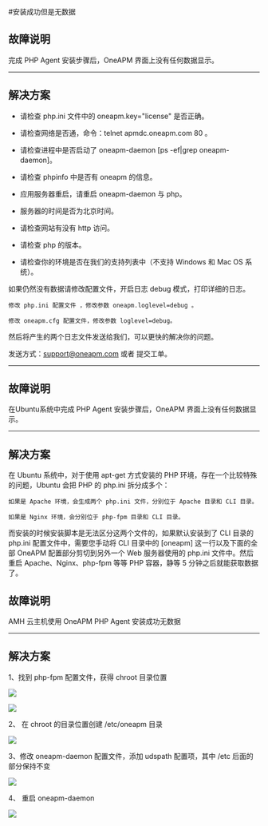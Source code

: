 #安装成功但是无数据
##  故障说明

完成 PHP Agent 安装步骤后，OneAPM 界面上没有任何数据显示。
* * * * *

## 解决方案

   * 请检查 php.ini 文件中的 oneapm.key="license" 是否正确。

   * 请检查网络是否通，命令：telnet apmdc.oneapm.com 80 。

   * 请检查进程中是否启动了 oneapm-daemon [ps -ef|grep oneapm-daemon]。

   * 请检查 phpinfo 中是否有 oneapm 的信息。

   * 应用服务器重启，请重启 oneapm-daemon 与 php。
   
   * 服务器的时间是否为北京时间。
   
   * 请检查网站有没有 http 访问。
   
   * 请检查 php 的版本。

   * 请检查你的环境是否在我们的支持列表中（不支持 Windows 和 Mac OS 系统）。

如果仍然没有数据请修改配置文件，开启日志 debug 模式，打印详细的日志。

    修改 php.ini 配置文件 ，修改参数 oneapm.loglevel=debug 。

    修改 oneapm.cfg 配置文件，修改参数 loglevel=debug。

然后将产生的两个日志文件发送给我们，可以更快的解决你的问题。

发送方式：support@oneapm.com 或者 提交工单。
* * * * *


## 故障说明

在Ubuntu系统中完成 PHP Agent 安装步骤后，OneAPM 界面上没有任何数据显示。
* * * * *

## 解决方案

在 Ubuntu 系统中，对于使用 apt-get 方式安装的 PHP 环境，存在一个比较特殊的问题，Ubuntu 会把 PHP 的 php.ini 拆分成多个：

    如果是 Apache 环境，会生成两个 php.ini 文件，分别位于 Apache 目录和 CLI 目录。

    如果是 Nginx 环境，会分别位于 php-fpm 目录和 CLI 目录。

而安装的时候安装脚本是无法区分这两个文件的，如果默认安装到了 CLI 目录的 php.ini 配置文件中，需要您手动将 CLI 目录中的 [oneapm] 这一行以及下面的全部 OneAPM 配置部分剪切到另外一个 Web 服务器使用的 php.ini 文件中。然后重启 Apache、Nginx、php-fpm 等等 PHP 容器，静等 5 分钟之后就能获取数据了。

## 故障说明

AMH 云主机使用 OneAPM PHP Agent 安装成功无数据
* * * * *

## 解决方案
1、找到 php-fpm 配置文件，获得 chroot 目录位置

<!--![](http://club.oneapm.com/uploads/default/optimized/2X/4/4643674f800ac5600066b98ad32976f857f42615_1_690x153.png)-->
![](/images/myr/012.png)

<!--![](http://club.oneapm.com/uploads/default/original/2X/d/d5d9311730d7f3e6d31e2d2a3355caf30d9924ce.png)-->
![](/images/myr/016.png)

2、 在 chroot 的目录位置创建 /etc/oneapm 目录

<!--![](http://club.oneapm.com/uploads/default/original/2X/1/15cc44c617a5ebfd1a6fd5cdd7ff5cfe6fb45914.png)-->
![](/images/myr/013.png)

3、修改 oneapm-daemon 配置文件，添加 udspath 配置项，其中 /etc 后面的部分保持不变

<!--![](http://club.oneapm.com/uploads/default/original/2X/1/1079e43d0ed28cb33edd00bdd8ba37ffafc55a3c.png)-->
![](/images/myr/014.png)

4、 重启 oneapm-daemon

<!--![](http://club.oneapm.com/uploads/default/original/2X/4/4c80d4c06fdfdbd476e20fb4ad8d51030d5a8b55.png)-->
![](/images/myr/015.png)